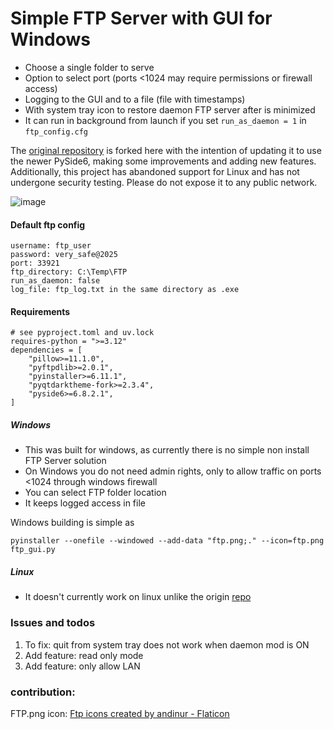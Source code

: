 # Simple FTP Server with GUI for Windows
- Choose a single folder to serve
- Option to select port (ports <1024 may require permissions or firewall access)
- Logging to the GUI and to a file (file with timestamps)
- With system tray icon to restore daemon FTP server after is minimized
- It can run in background from launch if you set `run_as_daemon = 1` in `ftp_config.cfg`

The [original repository](https://github.com/ghostersk/ftp-server-gui) is forked here with the intention of updating it to use the newer PySide6, making some improvements and adding new features. Additionally, this project has abandoned support for Linux and has not undergone security testing. Please do not expose it to any public network.

![image](https://github.com/user-attachments/assets/4fba0521-b1b7-4c6a-b85e-623cab6f62e4)

#### Default ftp config
```
username: ftp_user
password: very_safe@2025
port: 33921
ftp_directory: C:\Temp\FTP
run_as_daemon: false
log_file: ftp_log.txt in the same directory as .exe
```

#### Requirements
```
# see pyproject.toml and uv.lock
requires-python = ">=3.12"
dependencies = [
    "pillow>=11.1.0",
    "pyftpdlib>=2.0.1",
    "pyinstaller>=6.11.1",
    "pyqtdarktheme-fork>=2.3.4",
    "pyside6>=6.8.2.1",
]
```

##### Windows
- This was built for windows, as currently there is no simple non install FTP Server solution
- On Windows you do not need admin rights, only to allow traffic on ports <1024 through windows firewall
- You can select FTP folder location
- It keeps logged access in file

Windows building is simple as

`pyinstaller --onefile --windowed --add-data "ftp.png;." --icon=ftp.png ftp_gui.py`

##### Linux
- It doesn't currently work on linux unlike the origin [repo](https://github.com/ghostersk/ftp-server-gui)


### Issues and todos
1. To fix: quit from system tray does not work when daemon mod is ON
2. Add feature: read only mode
3. Add feature: only allow LAN

### contribution:
FTP.png icon: <a href="https://www.flaticon.com/free-icons/ftp" title="ftp icons">Ftp icons created by andinur - Flaticon</a>
